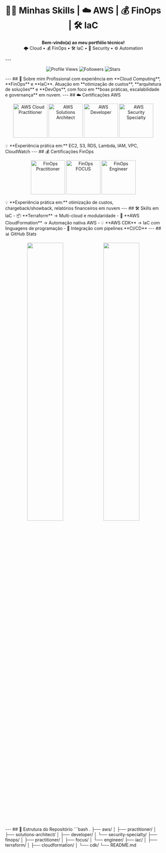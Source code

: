 <h1 align="center">👨‍💻 Minhas Skills | ☁️ AWS | 💰 FinOps | 🛠️ IaC</h1>
<p align="center">
<b>Bem-vindo(a) ao meu portfólio técnico!</b><br>
 🌩️ Cloud • 💰 FinOps • 🛠️ IaC • 🔐 Security • ⚙️ Automation
</p>
---
<p align="center">
<img src="https://komarev.com/ghpvc/?username=maurosantos&label=👀%20Visualizações&color=brightgreen" alt="Profile Views"/>
<img src="https://img.shields.io/github/followers/maurosantos?label=👥%20Followers&style=flat-square" alt="Followers"/>
<img src="https://img.shields.io/github/stars/maurosantos?label=⭐%20Stars&style=flat-square" alt="Stars"/>
</p>
---
## 🚀 Sobre mim
Profissional com experiência em **Cloud Computing**, **FinOps** e **IaC**.  
Atuação em **otimização de custos**, **arquitetura de soluções** e **DevOps**, com foco em **boas práticas, escalabilidade e governança** em nuvem.  
---
## ☁️ Certificações AWS
<p align="center">
<img src="https://d1.awsstatic.com/training-and-certification/Certification%20Badges/AWS-Certified-Cloud-Practitioner_badge.2d1a8d7b91d1cfb5e5f4a4a26e10d8d2e36f1f31.png" width="110" alt="AWS Cloud Practitioner"/>
<img src="https://d1.awsstatic.com/training-and-certification/Certification%20Badges/AWS-Certified-Solutions-Architect-Associate_badge.38b52d5bcdad34d218b68762a63b1d6f6323b4e1.png" width="110" alt="AWS Solutions Architect"/>
<img src="https://d1.awsstatic.com/training-and-certification/Certification%20Badges/AWS-Certified-Developer-Associate_badge.5c7d2a2e9dada3b4dcd59a7012a8b09e6c1b8c94.png" width="110" alt="AWS Developer"/>
<img src="https://d1.awsstatic.com/training-and-certification/Certification%20Badges/AWS-Certified-Security-Specialty_badge.9cc2b41e4d16b9a2db2a3cdbbafad7fcd84c1f09.png" width="110" alt="AWS Security Specialty"/>
</p>
💡 **Experiência prática em:** EC2, S3, RDS, Lambda, IAM, VPC, CloudWatch  
---
## 💰 Certificações FinOps
<p align="center">
<img src="https://www.finops.org/wp-content/uploads/2021/09/finops-certified-practitioner-badge.png" width="110" alt="FinOps Practitioner"/>
<img src="https://www.finops.org/wp-content/uploads/2023/06/focus-badge.png" width="110" alt="FinOps FOCUS"/>
<img src="https://www.finops.org/wp-content/uploads/2024/01/finops-certified-engineer-badge.png" width="110" alt="FinOps Engineer"/>
</p>
💡 **Experiência prática em:** otimização de custos, chargeback/showback, relatórios financeiros em nuvem  
---
## 🛠️ Skills em IaC
- 📦 **Terraform** → Multi-cloud e modularidade  
- 📜 **AWS CloudFormation** → Automação nativa AWS  
- 💡 **AWS CDK** → IaC com linguagens de programação  
- 🔄 Integração com pipelines **CI/CD**  
---
## 📊 GitHub Stats
<p align="center">
<img src="https://github-readme-stats.vercel.app/api?username=maurosantos&show_icons=true&theme=tokyonight&hide_border=true" width="48%" />
<img src="https://github-readme-stats.vercel.app/api/top-langs/?username=maurosantos&layout=compact&theme=tokyonight&hide_border=true" width="48%" />
</p>
---
## 📂 Estrutura do Repositório
```bash
.
├── aws/
│   ├── practitioner/
│   ├── solutions-architect/
│   ├── developer/
│   └── security-specialty/
├── finops/
│   ├── practitioner/
│   ├── focus/
│   └── engineer/
├── iac/
│   ├── terraform/
│   ├── cloudformation/
│   └── cdk/
└── README.md
